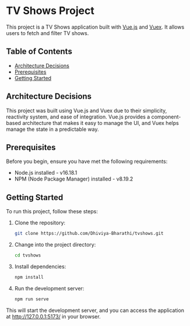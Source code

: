 # TV Shows Project

This project is a TV Shows application built with [Vue.js](https://vuejs.org/) and [Vuex](https://vuex.vuejs.org/). It allows users to fetch and filter TV shows.

## Table of Contents

- [Architecture Decisions](#architecture-decisions)
- [Prerequisites](#prerequisites)
- [Getting Started](#getting-started)

## Architecture Decisions

This project was built using Vue.js and Vuex due to their simplicity, reactivity system, and ease of integration. Vue.js provides a component-based architecture that makes it easy to manage the UI, and Vuex helps manage the state in a predictable way.

## Prerequisites

Before you begin, ensure you have met the following requirements:

- Node.js installed - v16.18.1
- NPM (Node Package Manager) installed - v8.19.2

## Getting Started

To run this project, follow these steps:

1. Clone the repository:

   ```bash
   git clone https://github.com/Dhiviya-Bharathi/tvshows.git

2. Change into the project directory:

    ```bash
    cd tvshows

3. Install dependencies:

    ```bash
    npm install

4. Run the development server:

    ```bash
    npm run serve

This will start the development server, and you can access the application at http://127.0.0.1:5173/ in your browser.


